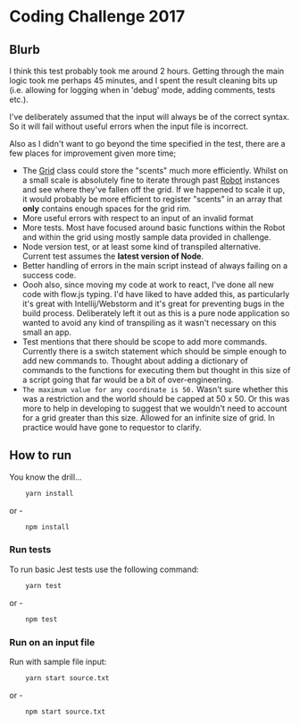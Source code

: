# Coding Challenge 2017

## Blurb

I think this test probably took me around 2 hours. Getting through the main logic
took me perhaps 45 minutes, and I spent the result cleaning bits up (i.e. allowing
for logging when in 'debug' mode, adding comments, tests etc.).

I've deliberately assumed that the input will always be of the correct syntax. So it
will fail without useful errors when the input file is incorrect.

Also as I didn't want to go beyond the time specified in the test, there are a few
places for improvement given more time;

* The [Grid](src/Grid.js) class could store the "scents" much more efficiently. Whilst on a small
scale is absolutely fine to iterate through past [Robot](src/Robot.js) instances and see where they've
fallen off the grid. If we happened to scale it up, it would probably be more efficient to
register "scents" in an array that **only** contains enough spaces for the grid rim.
* More useful errors with respect to an input of an invalid format
* More tests. Most have focused around basic functions within the Robot and within the grid 
using mostly sample data provided in challenge.
* Node version test, or at least some kind of transpiled alternative. Current test assumes the
**latest version of Node**.
* Better handling of errors in the main script instead of always failing on a success code.
* Oooh also, since moving my code at work to react, I've done all new code with flow.js typing. I'd
have liked to have added this, as particularly it's great with Intellij/Webstorm and it's great for
preventing bugs in the build process. Deliberately left it out as this is a pure node application so
wanted to avoid any kind of transpiling as it wasn't necessary on this small an app.
* Test mentions that there should be scope to add more commands. Currently there is a switch statement
which should be simple enough to add new commands to. Thought about adding a dictionary of commands to
the functions for executing them but thought in this size of a script going that far would be a bit
of over-engineering.
* `The maximum value for any coordinate is 50.` Wasn't sure whether this was a restriction and the world
should be capped at 50 x 50. Or this was more to help in developing to suggest that we wouldn't need to
account for a grid greater than this size. Allowed for an infinite size of grid. In practice would have
gone to requestor to clarify.


## How to run

You know the drill...

```bash
    yarn install
```

or -

```bash
    npm install
```

### Run tests

To run basic Jest tests use the following command:

```bash
    yarn test
```

or -

```bash
    npm test
```

### Run on an input file

Run with sample file input:

```bash
    yarn start source.txt
```

or -

```bash
    npm start source.txt
```

